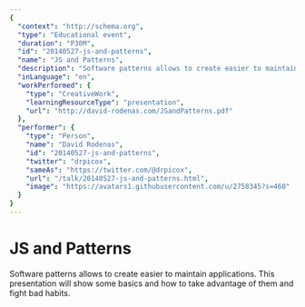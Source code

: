 ```yaml
---
{
  "context": "http://schema.org",
  "type": "Educational event",
  "duration": "P30M",
  "id": "20140527-js-and-patterns",
  "name": "JS and Patterns",
  "description": "Software patterns allows to create easier to maintain applications. This presentation will show some basics and how to take advantage of them and fight bad habits.",
  "inLanguage": "en",
  "workPerformed": {
    "type": "CreativeWork",
    "learningResourceType": "presentation",
    "url": "http://david-rodenas.com/JSandPatterns.pdf"
  },
  "performer": {
    "type": "Person",
    "name": "David Rodenas",
    "id": "20140527-js-and-patterns",
    "twitter": "drpicox",
    "sameAs": "https://twitter.com/@drpicox",
    "url": "/talk/20140527-js-and-patterns.html",
    "image": "https://avatars1.githubusercontent.com/u/2758345?s=460"
  }
}
---
```

# JS and Patterns

Software patterns allows to create easier to maintain applications. This presentation will show some basics and how to take advantage of them and fight bad habits.